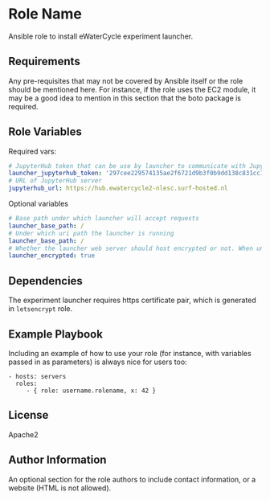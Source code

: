 Role Name
=========

Ansible role to install eWaterCycle experiment launcher.

Requirements
------------

Any pre-requisites that may not be covered by Ansible itself or the role should be mentioned here. For instance, if the role uses the EC2 module, it may be a good idea to mention in this section that the boto package is required.

Role Variables
--------------

Required vars:
```yaml
# JupyterHub token that can be use by launcher to communicate with JupyterHub api
launcher_jupyterhub_token: '297cee229574135ae2f6721d9b3f0b9dd138c831cc15084c01d68f145b70b5b2'
# URL of JupyterHub server
jupyterhub_url: https://hub.ewatercycle2-nlesc.surf-hosted.nl
```

Optional variables
```yaml
# Base path under which launcher will accept requests
launcher_base_path: /
# Under which uri path the launcher is running
launcher_base_path: /
# Whether the launcher web server should host encrypted or not. When unencrypted it should be reversed proxied with nginx
launcher_encrypted: true
```

Dependencies
------------

The experiment launcher requires https certificate pair, which is generated in `letsencrypt` role.

Example Playbook
----------------

Including an example of how to use your role (for instance, with variables passed in as parameters) is always nice for users too:

    - hosts: servers
      roles:
         - { role: username.rolename, x: 42 }

License
-------

Apache2

Author Information
------------------

An optional section for the role authors to include contact information, or a website (HTML is not allowed).
